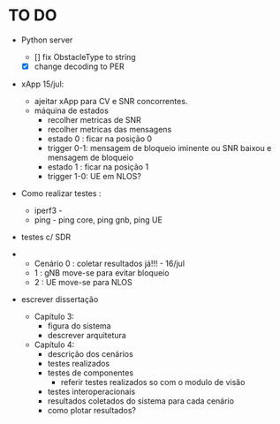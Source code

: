 # TO DO

- Python server
  - [] fix ObstacleType to string
  - [x] change decoding to PER
- xApp 15/jul:
  - ajeitar xApp para CV e SNR concorrentes.
  - máquina de estados
    - recolher metricas de SNR
    - recolher metricas das mensagens
    - estado 0 : ficar na posição 0
    - trigger  0-1: mensagem de bloqueio iminente ou SNR baixou e mensagem de bloqueio 
    - estado 1 : ficar na posição 1
    - trigger 1-0: UE em NLOS?

- Como realizar testes :
  - iperf3 - 
  - ping - ping core, ping gnb, ping UE
- testes c/ SDR
- 
  - Cenário 0 : coletar resultados já!!! - 16/jul
  - 1 : gNB move-se para evitar bloqueio
  - 2 : UE move-se para NLOS


- escrever dissertação
  - Capítulo 3:
    - figura do sistema
    - descrever arquitetura
  - Capítulo 4:
    - descrição dos cenários
    - testes realizados
    - testes de componentes 
      - referir testes realizados so com o modulo de visão
    - testes interoperacionais
    - resultados coletados do sistema para cada cenário
    - como plotar resultados?